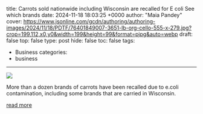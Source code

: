 title: Carrots sold nationwide including Wisconsin are recalled for E coli See which brands
date: 2024-11-18 18:03:25 +0000
author: "Maia Pandey"
cover: https://www.jsonline.com/gcdn/authoring/authoring-images/2024/11/18/PDTF/76401849007-3651-lb-org-cello-555-x-279.jpg?crop=199,112,x0,y0&width=199&height=99&format=pjpg&auto=webp
draft: false
top: false
type: post
hide: false
toc: false
tags:
  - Business
categories:
  - business
---

![](https://www.jsonline.com/gcdn/authoring/authoring-images/2024/11/18/PDTF/76401849007-3651-lb-org-cello-555-x-279.jpg?crop=199,112,x0,y0&width=199&height=99&format=pjpg&auto=webp)

More than a dozen brands of carrots have been recalled due to e.coli contamination, including some brands that are carried in Wisconsin.

[read more](https://www.jsonline.com/story/news/local/2024/11/18/carrots-recalled-for-e-coli-trader-joes-target-whole-foods-brands/76404231007/)
